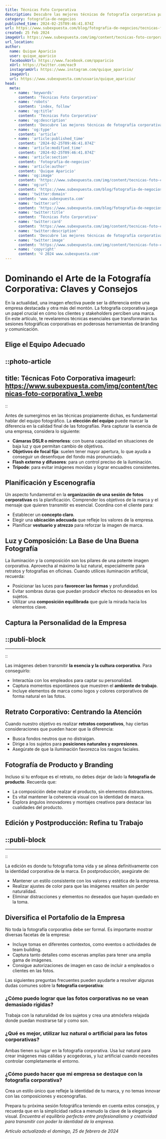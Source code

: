 ```yaml
---
title: Técnicas Foto Corporativa
description: Descubre las mejores técnicas de fotografía corporativa para destacar tu empresa y equipo con profesionalismo y estilo único.
category: fotografia-de-negocios
published_time: 2024-02-25T09:46:41.874Z
url: https://www.subexpuesta.com/blog/fotografia-de-negocios/tecnicas-foto-corporativa
created: 25 Feb 2024
imageUrl: https://www.subexpuesta.com/img/content/tecnicas-foto-corporativa_1.webp
url_location:
author:
  name: Quique Aparicio
  user: quique_aparicio
  facebookUrl: https://www.facebook.com/qaparicio
  xUrl: https://twitter.com/eac9
  instagramUrl: https://www.instagram.com/quique_aparicio/
  imageUrl: 
  url: https://www.subexpuesta.com/usuario/quique_aparicio/
head:
  meta:
    - name: 'keywords'
      content: 'Técnicas Foto Corporativa'
    - name: 'robots'
      content: 'index, follow'
    - name: 'og:title'
      content: 'Técnicas Foto Corporativa'
    - name: 'og:description'
      content: 'Descubre las mejores técnicas de fotografía corporativa para destacar tu empresa y equipo con profesionalismo y estilo único.'
    - name: 'og:type'
      content: 'article'
    - name: 'article:published_time'
      content: '2024-02-25T09:46:41.874Z'
    - name: 'article:modified_time'
      content: '2024-02-25T09:46:41.874Z'
    - name: 'article:section'
      content: 'fotografia-de-negocios'
    - name: 'article:author'
      content: 'Quique Aparicio'
    - name: 'og:image'
      content: 'https://www.subexpuesta.com/img/content/tecnicas-foto-corporativa_1.webp'
    - name: 'og:url'
      content: 'https://www.subexpuesta.com/blog/fotografia-de-negocios/tecnicas-foto-corporativa'
    - name: 'twitter:domain'
      content: 'www.subexpuesta.com'
    - name: 'twitter:url'
      content: 'https://www.subexpuesta.com/blog/fotografia-de-negocios/tecnicas-foto-corporativa'
    - name: 'twitter:title'
      content: 'Técnicas Foto Corporativa'
    - name: 'twitter:card'
      content: 'https://www.subexpuesta.com/img/content/tecnicas-foto-corporativa_1.webp'
    - name: 'twitter:description'
      content: 'Descubre las mejores técnicas de fotografía corporativa para destacar tu empresa y equipo con profesionalismo y estilo único.'
    - name: 'twitter:image'
      content: 'https://www.subexpuesta.com/img/content/tecnicas-foto-corporativa_1.webp'
    - name: 'copyright'
      content: '© 2024 www.subexpuesta.com'
---
```

# Dominando el Arte de la Fotografía Corporativa: Claves y Consejos

En la actualidad, una imagen efectiva puede ser la diferencia entre una empresa destacada y otra más del montón. La fotografía corporativa juega un papel crucial en cómo los clientes y stakeholders perciben una marca. En este artículo, te revelaremos técnicas esenciales que transformarán tus sesiones fotográficas corporativas en poderosas herramientas de branding y comunicación.

## Elige el Equipo Adecuado

::photo-article
---
title: Técnicas Foto Corporativa
imageurl: https://www.subexpuesta.com/img/content/tecnicas-foto-corporativa_1.webp
---
::


Antes de sumergirnos en las técnicas propiamente dichas, es fundamental hablar del equipo fotográfico. La **elección del equipo** puede marcar la diferencia en la calidad final de las fotografías. Para capturar la esencia de una empresa, considera lo siguiente:

- **Cámaras DSLR o mirrorless**: con buena capacidad en situaciones de baja luz y que permitan cambio de objetivos.
- **Objetivos de focal fija**: suelen tener mayor apertura, lo que ayuda a conseguir un desenfoque del fondo más pronunciado.
- **Flash externo y difusores**: para un control preciso de la iluminación.
- **Trípode**: para evitar imágenes movidas y lograr encuadres consistentes.

## Planificación y Escenografía
Un aspecto fundamental en la **organización de una sesión de fotos corporativas** es la planificación. Comprender los objetivos de la marca y el mensaje que quieren transmitir es esencial. Coordina con el cliente para:

- Establecer un **concepto claro**.
- Elegir una **ubicación adecuada** que refleje los valores de la empresa.
- Planificar **vestuario y atrezzo** para reforzar la imagen de marca.

## Luz y Composición: La Base de Una Buena Fotografía
La iluminación y la composición son los pilares de una potente imagen corporativa. Aprovecha al máximo la luz natural, especialmente para retratos y fotografías en oficinas. Cuando utilices iluminación artificial, recuerda:

- Posicionar las luces para **favorecer las formas** y profundidad.
- Evitar sombras duras que puedan producir efectos no deseados en los sujetos.
- Utilizar una **composición equilibrada** que guíe la mirada hacia los elementos clave.

## Captura la Personalidad de la Empresa

  ::publi-block
  ---
  ---
  ::
  
  
Las imágenes deben transmitir **la esencia y la cultura corporativa**. Para conseguirlo:

- Interactúa con los empleados para captar su personalidad.
- Captura momentos espontáneos que muestren el **ambiente de trabajo**.
- Incluye elementos de marca como logos y colores corporativos de forma natural en las fotos.

## Retrato Corporativo: Centrando la Atención
Cuando nuestro objetivo es realizar **retratos corporativos**, hay ciertas consideraciones que pueden hacer que la diferencia:

- Busca fondos neutros que no distraigan.
- Dirige a los sujetos para **posiciones naturales y expresiones**.
- Asegúrate de que la iluminación favorezca los rasgos faciales.

## Fotografía de Producto y Branding
Incluso si tu enfoque es el retrato, no debes dejar de lado la **fotografía de producto**. Recuerda que:

- La composición debe realzar el producto, sin elementos distractores.
- Es vital mantener la coherencia visual con la identidad de marca.
- Explora ángulos innovadores y montajes creativos para destacar las cualidades del producto.

## Edición y Postproducción: Refina tu Trabajo

  ::publi-block
  ---
  ---
  ::
  
  
La edición es donde tu fotografía toma vida y se alinea definitivamente con la identidad corporativa de la marca. En postproducción, asegúrate de:

- Mantener un estilo consistente con los valores y estética de la empresa.
- Realizar ajustes de color para que las imágenes resalten sin perder naturalidad.
- Eliminar distracciones y elementos no deseados que hayan quedado en la toma.

## Diversifica el Portafolio de la Empresa
No toda la fotografía corporativa debe ser formal. Es importante mostrar diversas facetas de la empresa:

- Incluye tomas en diferentes contextos, como eventos o actividades de team building.
- Captura tanto detalles como escenas amplias para tener una amplia gama de imágenes.
- Consigue autorizaciones de imagen en caso de incluir a empleados o clientes en las fotos.

Las siguientes preguntas frecuentes pueden ayudarte a resolver algunas dudas comunes sobre la **fotografía corporativa**:

### ¿Cómo puedo lograr que las fotos corporativas no se vean demasiado rígidas?
Trabaja con la naturalidad de los sujetos y crea una atmósfera relajada donde puedan mostrarse tal y como son.

### ¿Qué es mejor, utilizar luz natural o artificial para las fotos corporativas?
Ambas tienen su lugar en la fotografía corporativa. Usa luz natural para crear imágenes más cálidas y acogedoras, y luz artificial cuando necesites controlar completamente el entorno.

### ¿Cómo puedo hacer que mi empresa se destaque con la fotografía corporativa?
Crea un estilo único que refleje la identidad de tu marca, y no temas innovar con las composiciones y escenografías.

Prepara tu próxima sesión fotográfica teniendo en cuenta estos consejos, y recuerda que en la simplicidad radica a menudo la clave de la elegancia visual. *Encuentra el equilibrio perfecto entre profesionalismo y creatividad para transmitir con poder la identidad de la empresa.*

_Artículo actualizado el domingo, 25 de febrero de 2024_